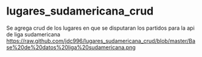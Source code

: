 # lugares_sudamericana_crud
Se agrega crud de los lugares en que se disputaran los partidos para la api de liga sudamericana
https://raw.github.com/jdc996/lugares_sudamericana_crud/blob/master/Base%20de%20datos%20liga%20sudamericana.png

